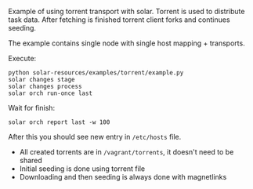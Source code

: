 Example of using torrent transport with solar. Torrent is used to distribute task data. After fetching is finished torrent client forks and continues seeding.


The example contains single node with single host mapping + transports.

Execute:
```
python solar-resources/examples/torrent/example.py
solar changes stage
solar changes process
solar orch run-once last
```

Wait for finish:

```
solar orch report last -w 100
```

After this you should see new entry in `/etc/hosts` file.


* All created torrents are in `/vagrant/torrents`, it doesn't need to be shared
* Initial seeding is done using torrent file
* Downloading and then seeding is always done with magnetlinks
